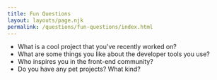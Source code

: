 ```yaml
---
title: Fun Questions
layout: layouts/page.njk
permalink: /questions/fun-questions/index.html
---
```


* What is a cool project that you've recently worked on?
* What are some things you like about the developer tools you use?
* Who inspires you in the front-end community?
* Do you have any pet projects? What kind?

